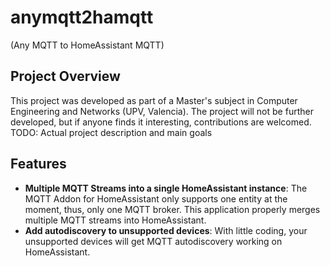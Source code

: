 # anymqtt2hamqtt

(Any MQTT to HomeAssistant MQTT)

## Project Overview
This project was developed as part of a Master's subject in Computer Engineering and Networks (UPV, Valencia). The project will not be further developed, but if anyone finds it interesting, contributions are welcomed.
TODO: Actual project description and main goals

## Features

- **Multiple MQTT Streams into a single HomeAssistant instance**: The MQTT Addon for HomeAssistant only supports one entity at the moment, thus, only one MQTT broker. This application properly merges multiple MQTT streams into HomeAssistant.
- **Add autodiscovery to unsupported devices**: With little coding, your unsupported devices will get MQTT autodiscovery working on HomeAssistant.